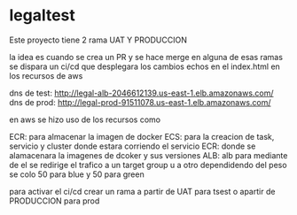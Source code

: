 # legaltest
Este proyecto tiene 2 rama UAT Y PRODUCCION

la idea es cuando se crea un PR y se hace merge en alguna de esas ramas se dispara un ci/cd que desplegara los cambios echos en el index.html en los recursos de aws 


dns de test: http://legal-alb-2046612139.us-east-1.elb.amazonaws.com/
dns de prod: http://legal-prod-91511078.us-east-1.elb.amazonaws.com/

en aws se hizo uso de los recursos como 

ECR: para almacenar la imagen de docker
ECS: para la creacion de task, servicio y cluster donde estara corriendo el servicio
ECR: donde se alamacenara la imagenes de dcoker y sus versiones
ALB: alb para mediante de el se redirige el trafico a un target group u a otro dependidendo del peso se colo 50 para blue y 50 para green

para activar el ci/cd crear un rama a partir de UAT para tsest o apartir de PRODUCCION para prod
